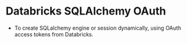 # Databricks SQLAlchemy OAuth

- To create SQLalchemy engine or session dynamically, using OAuth access tokens from Databricks.